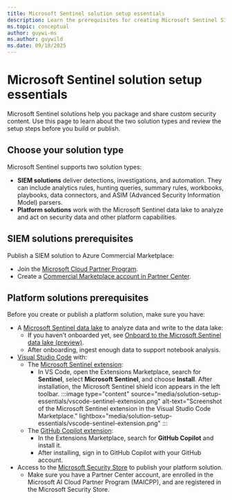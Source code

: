 ```yaml
---
title: Microsoft Sentinel solution setup essentials
description: Learn the prerequisites for creating Microsoft Sentinel SIEM and platform solutions.
ms.topic: conceptual
author: guywi-ms
ms.author: guywild
ms.date: 09/18/2025
---
```


# Microsoft Sentinel solution setup essentials

Microsoft Sentinel solutions help you package and share custom security content. Use this page to learn about the two solution types and review the setup steps before you build or publish.

## Choose your solution type

Microsoft Sentinel supports two solution types:

- **SIEM solutions** deliver detections, investigations, and automation. They can include analytics rules, hunting queries, summary rules, workbooks, playbooks, data connectors, and ASIM (Advanced Security Information Model) parsers.
- **Platform solutions** work with the Microsoft Sentinel data lake to analyze and act on security data and other platform capabilities.

## SIEM solutions prerequisites

Publish a SIEM solution to Azure Commercial Marketplace:

- Join the [Microsoft Cloud Partner Program](https://partner.microsoft.com/).
- Create a [Commercial Marketplace account in Partner Center](/partner-center/marketplace/create-account).

## Platform solutions prerequisites

Before you create or publish a platform solution, make sure you have:

- A [Microsoft Sentinel data lake](<link-to-data-lake-doc>) to analyze data and write to the data lake:
    - If you haven’t onboarded yet, see [Onboard to the Microsoft Sentinel data lake (preview)](/datalake/sentinel-lake-onboarding). 
    - After onboarding, ingest enough data to support notebook analysis.
- [Visual Studio Code](https://code.visualstudio.com/) with:
    - The [Microsoft Sentinel extension](https://marketplace.visualstudio.com/items?itemName=ms-azuretools.vscode-azure-sentinel): 
        - In VS Code, open the Extensions Marketplace, search for **Sentinel**, select **Microsoft Sentinel**, and choose **Install**. After installation, the Microsoft Sentinel shield icon appears in the left toolbar.
:::image
    type="content"
    source="media/solution-setup-essentials/vscode-sentinel-extension.png"
    alt-text="Screenshot of the Microsoft Sentinel extension in the Visual Studio Code Marketplace."
    lightbox="media/solution-setup-essentials/vscode-sentinel-extension.png"
:::    
    - The [GitHub Copilot extension](https://marketplace.visualstudio.com/items?itemName=GitHub.copilot):
        - In the Extensions Marketplace, search for **GitHub Copilot** and install it.
        - After installing, sign in to GitHub Copilot with your GitHub account.
- Access to the [Microsoft Security Store](https://security.microsoft.com/securitystore) to publish your platform solution.
    - Make sure you have a Partner Center account, are enrolled in the Microsoft AI Cloud Partner Program (MAICPP), and are registered in the Microsoft Security Store.